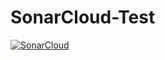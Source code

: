 # SonarCloud-Test
[![SonarCloud](https://sonarcloud.io/images/project_badges/sonarcloud-white.svg)](https://sonarcloud.io/summary/new_code?id=sananthan_SonarCloud-Test)
